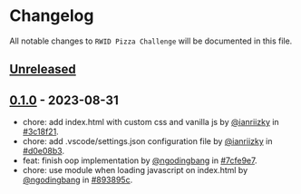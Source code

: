 # Changelog

All notable changes to `RWID Pizza Challenge` will be documented in this file.

## [Unreleased](https://github.com/ngodingbang/rwid-pizza-challenge/compare/v0.1.0...develop)

## [0.1.0](https://github.com/ngodingbang/rwid-pizza-challenge/releases/tag/0.1.0) - 2023-08-31

- chore: add index.html with custom css and vanilla js by [@ianriizky](https://github.com/ianriizky) in [#3c18f21](https://github.com/ngodingbang/rwid-pizza-challenge/commit/d28ea39efc3534b2abcf3f977fe63f8869346e84).
- chore: add .vscode/settings.json configuration file by [@ianriizky](https://github.com/ianriizky) in [#d0e08b3](https://github.com/ngodingbang/rwid-pizza-challenge/commit/d0e08b3215f4f322da5defd01aa5fe406b4e1ee3).
- feat: finish oop implementation by [@ngodingbang](https://github.com/ngodingbang) in [#7cfe9e7](https://github.com/ngodingbang/rwid-pizza-challenge/commit/7cfe9e7d9da7bb369090d8a871d657f0b9c52a27).
- chore: use module when loading javascript on index.html by [@ngodingbang](https://github.com/ngodingbang) in [#893895c](https://github.com/ngodingbang/rwid-pizza-challenge/commit/893895c537f03b5a68f83684c1d55008ed51c55d).
